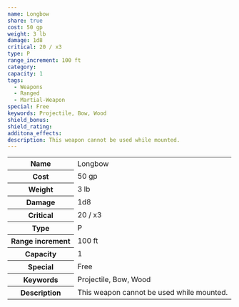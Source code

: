 ```yaml
---
name: Longbow
share: true
cost: 50 gp
weight: 3 lb
damage: 1d8
critical: 20 / x3
type: P
range_increment: 100 ft
category: 
capacity: 1
tags:
  - Weapons
  - Ranged
  - Martial-Weapon
special: Free
keywords: Projectile, Bow, Wood
shield_bonus: 
shield_rating: 
additona_effects: 
description: This weapon cannot be used while mounted.
---
```


<p><span style="overflow-x: auto;"><table><tbody><tr><th>Name</th><td>Longbow</td></tr><tr><th>Cost</th><td>50 gp</td></tr><tr><th>Weight</th><td>3 lb</td></tr><tr><th>Damage</th><td>1d8</td></tr><tr><th>Critical</th><td>20 / x3</td></tr><tr><th>Type</th><td>P</td></tr><tr><th>Range increment</th><td>100 ft</td></tr><tr><th>Capacity</th><td>1</td></tr><tr><th>Special</th><td>Free</td></tr><tr><th>Keywords</th><td>Projectile, Bow, Wood</td></tr><tr><th>Description</th><td>This weapon cannot be used while mounted.</td></tr></tbody></table></span></p>